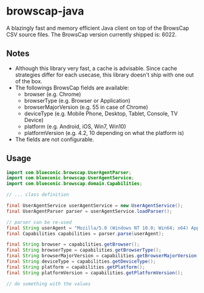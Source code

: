 # browscap-java
A blazingly fast and memory efficient Java client on top of the BrowsCap CSV source files.
The BrowsCap version currently shipped is: 6022.

## Notes
* Although this library very fast, a cache is advisable. Since cache strategies differ for each usecase, this library doesn't ship with one out of the box.
* The followings BrowsCap fields are available:
  * browser (e.g. Chrome)
  * browserType (e.g. Browser or Application)
  * browserMajorVersion (e.g. 55 in case of Chrome)
  * deviceType (e.g. Mobile Phone, Desktop, Tablet, Console, TV Device)
  * platform (e.g. Android, iOS, Win7, Win10)
  * platformVersion (e.g. 4.2, 10 depending on what the platform is)
* The fields are not configurable.

## Usage
```java
import com.blueconic.browscap.UserAgentParser;
import com.blueconic.browscap.UserAgentService;
import com.blueconic.browscap.domain.Capabilities;

// ... class definition

final UserAgentService userAgentService = new UserAgentService();
final UserAgentParser parser = userAgentService.loadParser();

// parser can be re-used
final String userAgent = "Mozilla/5.0 (Windows NT 10.0; Win64; x64) AppleWebKit/537.36 (KHTML, like Gecko) Chrome/58.0.3029.81 Safari/537.36";
final Capabilities capabilities = parser.parse(userAgent);

final String browser = capabilities.getBrowser();
final String browserType = capabilities.getBrowserType();
final String browserMajorVersion = capabilities.getBrowserMajorVersion();
final String deviceType = capabilities.getDeviceType();
final String platform = capabilities.getPlatform();
final String platformVersion = capabilities.getPlatformVersion();

// do something with the values

```